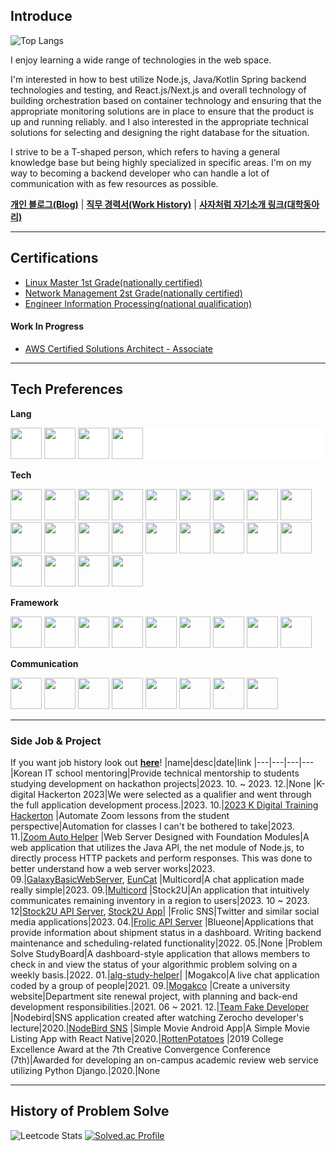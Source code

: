 ## Introduce
![Top Langs](https://github-readme-stats.vercel.app/api/top-langs/?username=galaxy4276&layout=compact&theme=tokyonight)


I enjoy learning a wide range of technologies in the web space.

I'm interested in how to best utilize Node.js, Java/Kotlin Spring backend technologies and testing, and React.js/Next.js and overall technology of building orchestration based on container technology and ensuring that the appropriate monitoring solutions are in place to ensure that the product is up and running reliably.
and I also interested in the appropriate technical solutions for selecting and designing the right database for the situation.

I strive to be a T-shaped person, which refers to having a general knowledge base but being highly specialized in specific areas.
I'm on my way to becoming a backend developer who can handle a lot of communication with as few resources as possible.



**[개인 블로그(Blog)](https://galaxylog.vercel.app/)** |
**[직무 경력서(Work History)](https://pine-epoxy-5c9.notion.site/fbfeafcd12c4426085e41b13f5cad08c?pvs=4)** |
**[사자처럼 자기소개 링크(대학동아리)](https://deveungi-self-intro.netlify.app/)**

---
## Certifications

* [Linux Master 1st Grade(nationally certified)](https://www.ihd.or.kr/introducesubject1.do)
* [Network Management 2st Grade(nationally certified)](https://www.icqa.or.kr/cn/page/network)
* [Engineer Information Processing(national qualification)](https://www.q-net.or.kr/crf005.do?id=crf00505&jmCd=2290)
#### Work In Progress
* [AWS Certified Solutions Architect - Associate](https://aws.amazon.com/ko/certification/certified-solutions-architect-associate/)

---
## Tech Preferences

**Lang**

<p float="left" style="background:white">
  <img src="https://cdn.jsdelivr.net/gh/devicons/devicon@latest/icons/typescript/typescript-original.svg" width=50 />
  <img src="https://cdn.jsdelivr.net/gh/devicons/devicon@latest/icons/java/java-original.svg" width=50 />
  <img src="https://cdn.jsdelivr.net/gh/devicons/devicon@latest/icons/kotlin/kotlin-original.svg" width=50 />
  <img src="https://cdn.jsdelivr.net/gh/devicons/devicon@latest/icons/python/python-original.svg"
  width=50 />
</p>


**Tech**

<p float="left">
<img src="https://cdn.jsdelivr.net/gh/devicons/devicon@latest/icons/amazonwebservices/amazonwebservices-original-wordmark.svg" width=50 />
<img src="https://cdn.jsdelivr.net/gh/devicons/devicon@latest/icons/nginx/nginx-original.svg" width=50 />
<img src="https://cdn.jsdelivr.net/gh/devicons/devicon@latest/icons/postgresql/postgresql-original.svg" width=50 />
<img src="https://cdn.jsdelivr.net/gh/devicons/devicon@latest/icons/docker/docker-plain-wordmark.svg" width=50 />
<img src="https://cdn.jsdelivr.net/gh/devicons/devicon@latest/icons/redis/redis-original.svg" width=50 />
<img src="https://cdn.jsdelivr.net/gh/devicons/devicon@latest/icons/elasticsearch/elasticsearch-original.svg" width=50 />
<img src="https://cdn.jsdelivr.net/gh/devicons/devicon@latest/icons/ubuntu/ubuntu-original.svg" width=50/>
<img src="https://cdn.jsdelivr.net/gh/devicons/devicon@latest/icons/mongodb/mongodb-original.svg" width=50 />
<img src="https://cdn.jsdelivr.net/gh/devicons/devicon@latest/icons/jenkins/jenkins-original.svg" width=50 />
<img src="https://cdn.jsdelivr.net/gh/devicons/devicon@latest/icons/githubactions/githubactions-original.svg" width=50 />
<img src="https://cdn.jsdelivr.net/gh/devicons/devicon@latest/icons/gradle/gradle-original.svg" width=50 />
<img src="https://cdn.jsdelivr.net/gh/devicons/devicon@latest/icons/graphql/graphql-plain.svg" width=50 />
<img src="https://cdn.jsdelivr.net/gh/devicons/devicon@latest/icons/groovy/groovy-original.svg" width=50 />
<img src="https://cdn.jsdelivr.net/gh/devicons/devicon@latest/icons/nodejs/nodejs-original.svg"  width=50 />
<img src="https://cdn.jsdelivr.net/gh/devicons/devicon@latest/icons/playwright/playwright-original.svg" width=50 />
<img src="https://cdn.jsdelivr.net/gh/devicons/devicon@latest/icons/supabase/supabase-original.svg" width=50 />
<img src="https://cdn.jsdelivr.net/gh/devicons/devicon@latest/icons/vitejs/vitejs-original.svg" width=50 />
<img src="https://cdn.jsdelivr.net/gh/devicons/devicon@latest/icons/webpack/webpack-plain.svg" width=50 />
<img src="https://cdn.jsdelivr.net/gh/devicons/devicon@latest/icons/hibernate/hibernate-original.svg" width=50 />
<img src="https://cdn.jsdelivr.net/gh/devicons/devicon@latest/icons/tailwindcss/tailwindcss-original.svg" width=50 />
<img src="https://cdn.jsdelivr.net/gh/devicons/devicon@latest/icons/splunk/splunk-original-wordmark.svg" width=50 />
<img src="https://cdn.jsdelivr.net/gh/devicons/devicon@latest/icons/oauth/oauth-original.svg"  width=50 />


</p>


**Framework**

<p float="left">
<img src="https://cdn.jsdelivr.net/gh/devicons/devicon@latest/icons/spring/spring-original.svg" width=50 />
<img src="https://cdn.jsdelivr.net/gh/devicons/devicon@latest/icons/express/express-original-wordmark.svg" width=50 />
<img src="https://cdn.jsdelivr.net/gh/devicons/devicon@latest/icons/nestjs/nestjs-original.svg" width=50 />
<img src="https://cdn.jsdelivr.net/gh/devicons/devicon@latest/icons/react/react-original.svg" width=50 />
<img src="https://cdn.jsdelivr.net/gh/devicons/devicon@latest/icons/gatsby/gatsby-original.svg"  width=50 />
<img src="https://cdn.jsdelivr.net/gh/devicons/devicon@latest/icons/nextjs/nextjs-original.svg" width=50 />
<img src="https://cdn.jsdelivr.net/gh/devicons/devicon@latest/icons/fastify/fastify-original.svg" width=50 />
<img src="https://cdn.jsdelivr.net/gh/devicons/devicon@latest/icons/django/django-plain.svg" width=50 />
<img src="https://cdn.jsdelivr.net/gh/devicons/devicon@latest/icons/fastapi/fastapi-original.svg" width=50 />
</p>


**Communication**

<p float="left">
<img src="https://cdn.jsdelivr.net/gh/devicons/devicon@latest/icons/figma/figma-original.svg" width=50 />
<img src="https://cdn.jsdelivr.net/gh/devicons/devicon@latest/icons/jira/jira-original-wordmark.svg" width=50 />
<img src="https://cdn.jsdelivr.net/gh/devicons/devicon@latest/icons/confluence/confluence-original-wordmark.svg" width=50 />
<img src="https://cdn.jsdelivr.net/gh/devicons/devicon@latest/icons/slack/slack-original.svg"  width=50/>
<img src="https://cdn.jsdelivr.net/gh/devicons/devicon@latest/icons/eslint/eslint-original.svg"  width=50 />
<img src="https://cdn.jsdelivr.net/gh/devicons/devicon@latest/icons/notion/notion-original.svg"  width=50 />
<img src="https://cdn.jsdelivr.net/gh/devicons/devicon@latest/icons/storybook/storybook-original.svg" width=50 />
<img src="https://cdn.jsdelivr.net/gh/devicons/devicon@latest/icons/swagger/swagger-original.svg" width=50 />


</p>

---

### Side Job & Project
If you want job history look out **[here](https://pine-epoxy-5c9.notion.site/fbfeafcd12c4426085e41b13f5cad08c?pvs=4)**!
|name|desc|date|link
|---|---|---|---
|Korean IT school mentoring|Provide technical mentorship to students studying development on hackathon projects|2023. 10. ~ 2023. 12.|None
|K-digital Hackerton 2023|We were selected as a qualifier and went through the full application development process.|2023. 10.|[2023 K Digital Training Hackerton](http://k-digitalhackathon.kr/sub/event/sub05.asp)
|Automate Zoom lessons from the student perspective|Automation for classes I can't be bothered to take|2023. 11.|[Zoom Auto Helper](https://github.com/galaxy4276/zoom_auto_helper)
|Web Server Designed with Foundation Modules|A web application that utilizes the Java API, the net module of Node.js, to directly process HTTP packets and perform responses. This was done to better understand how a web server works|2023. 09.|[GalaxyBasicWebServer](https://github.com/galaxy4276/galaxy-basic-web-server), [EunCat](https://github.com/galaxy4276/EunCat)
|Multicord|A chat application made really simple|2023. 09.|[Multicord](https://github.com/galaxy4276/multicord)
|Stock2U|An application that intuitively communicates remaining inventory in a region to users|2023. 10 ~ 2023. 12|[Stock2U API Server](https://github.com/geezers-io/Stock2U-api), [Stock2U App](https://github.com/geezers-io/Stock2U-front)|
|Frolic SNS|Twitter and similar social media applications|2023. 04.|[Frolic API Server](https://github.com/galaxy4276/frolic-backend)
|Blueone|Applications that provide information about shipment status in a dashboard. Writing backend maintenance and scheduling-related functionality|2022. 05.|None
|Problem Solve StudyBoard|A dashboard-style application that allows members to check in and view the status of your algorithmic problem solving on a weekly basis.|2022. 01.|[alg-study-helper](https://github.com/galaxy4276/alg-study-helper)|
|Mogakco|A live chat application coded by a group of people|2021. 09.|[Mogakco](https://github.com/bear-bear-bear/mogakco)
|Create a university website|Department site renewal project, with planning and back-end development responsibilities.|2021. 06 ~ 2021. 12.|[Team Fake Developer](https://github.com/galaxy4276/Node.JS_FakeDevelopers)
|Nodebird|SNS application created after watching Zerocho developer's lecture|2020.|[NodeBird SNS](https://github.com/galaxy4276/React_NodeBird)
|Simple Movie Android App|A Simple Movie Listing App with React Native|2020.|[RottenPotatoes](https://github.com/galaxy4276/RottenPotatoes)
|2019 College Excellence Award at the 7th Creative Convergence Conference (7th)|Awarded for developing an on-campus academic review web service utilizing Python Django.|2020.|None
* * *

## History of Problem Solve

![Leetcode Stats](https://leetcard.jacoblin.cool/galaxyhi4276?theme=nord&font=Noto%20Sans%20Georgian&height=200)
[![Solved.ac Profile](http://mazassumnida.wtf/api/v2/generate_badge?boj=galaxy4276)](https://solved.ac/galaxy4276/)
